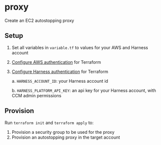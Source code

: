 # proxy

Create an EC2 autostopping proxy

## Setup

1. Set all variables in `variable.tf` to values for your AWS and Harness account
2. [Configure AWS authentication](https://registry.terraform.io/providers/hashicorp/aws/latest/docs#authentication-and-configuration) for Terraform
3. [Configure Harness authentication](https://registry.terraform.io/providers/harness/harness/latest/docs) for Terraform

    a. `HARNESS_ACCOUNT_ID`: your Harness account id

    b. `HARNESS_PLATFORM_API_KEY`: an api key for your Harness account, with CCM admin permissions

## Provision

Run `terraform init` and `terraform apply` to:

1. Provision a security group to be used for the proxy
2. Provision an autostopping proxy in the target account
